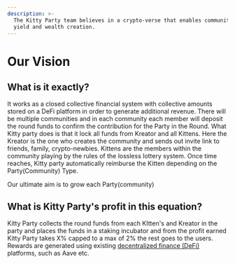 ```yaml
---
description: >-
  The Kitty Party team believes in a crypto-verse that enables community led
  yield and wealth creation.
---
```


# Our Vision

## What is it exactly?

It works as a closed collective financial system with collective amounts stored on a DeFi platform in order to generate additional revenue. There will be multiple communities and in each community each member will deposit the round funds to confirm the contribution for the Party in the Round. What Kitty party does is that it lock all funds from Kreator and all Kittens. Here the Kreator is the one who creates the community and sends out invite link to friends, family, crypto-newbies. Kittens are the members within the community playing by the rules of the lossless lottery system. Once time reaches, Kitty party automatically reimburse the Kitten depending on the Party(Community) Type.

Our ultimate aim is to grow each Party(community)&#x20;

## What is Kitty Party's profit in this equation?

Kitty Party collects the round funds from each KItten's and Kreator in the party and places the funds in a staking incubator and from the profit earned Kitty Party takes X% capped to a max of 2% the rest goes to the users. Rewards are generated using existing [decentralized finance (DeFi) ](https://defipulse.com/blog/what-is-defi/)platforms, such as Aave etc.
